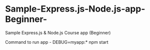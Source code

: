 # Sample-Express.js-Node.js-app-Beginner-
Sample Express.js &amp; Node.js Course app (Beginner)

Command to run app - DEBUG=myapp:* npm start